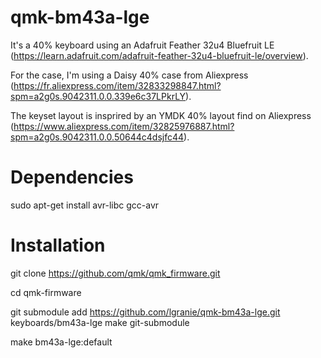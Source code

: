 # qmk-bm43a-lge

It's a 40% keyboard using an Adafruit Feather 32u4 Bluefruit LE (https://learn.adafruit.com/adafruit-feather-32u4-bluefruit-le/overview).

For the case, I'm using a Daisy 40% case from Aliexpress (https://fr.aliexpress.com/item/32833298847.html?spm=a2g0s.9042311.0.0.339e6c37LPkrLY).

The keyset layout is insprired by an YMDK 40% layout find on Aliexpress (https://www.aliexpress.com/item/32825976887.html?spm=a2g0s.9042311.0.0.50644c4dsjfc44).

# Dependencies

sudo apt-get install avr-libc gcc-avr

# Installation

git clone https://github.com/qmk/qmk_firmware.git

cd qmk-firmware

git submodule add https://github.com/lgranie/qmk-bm43a-lge.git keyboards/bm43a-lge
make git-submodule

make bm43a-lge:default

